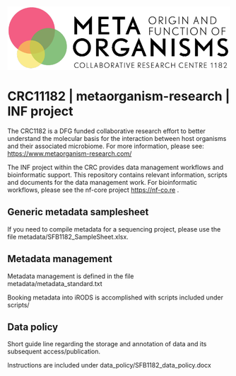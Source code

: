 ![CRC Logo](/images/logo-en_black.png)

# CRC11182 | metaorganism-research | INF project

The CRC1182 is a DFG funded collaborative research effort to better understand the molecular basis for the interaction between host organisms and their associated microbiome. For more information, please see: https://www.metaorganism-research.com/

The INF project within the CRC provides data management workflows and bioinformatic support. This repository contains relevant information, scripts and documents for the data management work. For bioinformatic workflows, please see the nf-core project https://nf-co.re .

## Generic metadata samplesheet

If you need to compile metadata for a sequencing project, please use the file metadata/SFB1182_SampleSheet.xlsx.

## Metadata management

Metadata management is defined in the file metadata/metadata_standard.txt

Booking metadata into iRODS is accomplished with scripts included under scripts/

## Data policy

Short guide line regarding the storage and annotation of data and its subsequent access/publication.

Instructions are included under data_policy/SFB1182_data_policy.docx
